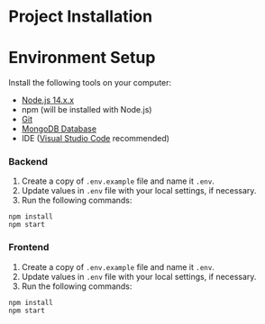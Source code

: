# Project Installation

# Environment Setup

Install the following tools on your computer:

- [Node.js 14.x.x](https://nodejs.org/)
- npm (will be installed with Node.js)
- [Git](https://git-scm.com/downloads)
- [MongoDB Database](https://www.mongodb.com/)
- IDE ([Visual Studio Code](https://code.visualstudio.com/) recommended)

### Backend

1. Create a copy of `.env.example` file and name it `.env`.
1. Update values in `.env` file with your local settings, if necessary.
1. Run the following commands:

```
npm install
npm start
```

### Frontend

1. Create a copy of `.env.example` file and name it `.env`.
1. Update values in `.env` file with your local settings, if necessary.
1. Run the following commands:

```
npm install
npm start
```
